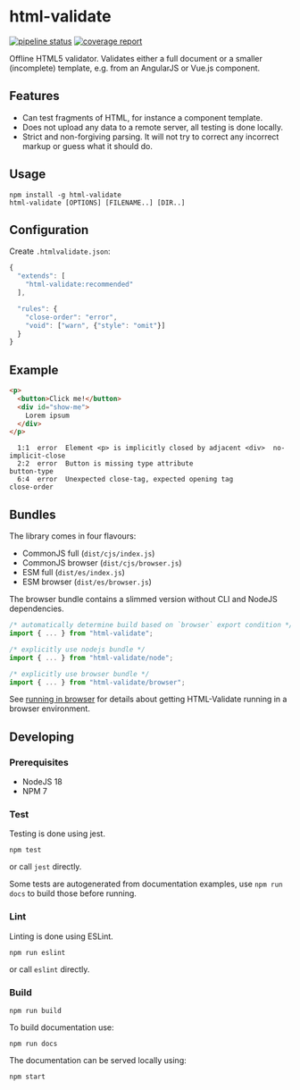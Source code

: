 # html-validate

[![pipeline status](https://gitlab.com/html-validate/html-validate/badges/master/pipeline.svg)](https://gitlab.com/html-validate/html-validate/commits/master)
[![coverage report](https://gitlab.com/html-validate/html-validate/badges/master/coverage.svg)](https://gitlab.com/html-validate/html-validate/commits/master)

Offline HTML5 validator. Validates either a full document or a smaller
(incomplete) template, e.g. from an AngularJS or Vue.js component.

## Features

- Can test fragments of HTML, for instance a component template.
- Does not upload any data to a remote server, all testing is done locally.
- Strict and non-forgiving parsing. It will not try to correct any incorrect
  markup or guess what it should do.

## Usage

    npm install -g html-validate
    html-validate [OPTIONS] [FILENAME..] [DIR..]

## Configuration

Create `.htmlvalidate.json`:

```js
{
  "extends": [
    "html-validate:recommended"
  ],

  "rules": {
    "close-order": "error",
    "void": ["warn", {"style": "omit"}]
  }
}
```

## Example

```html
<p>
  <button>Click me!</button>
  <div id="show-me">
    Lorem ipsum
  </div>
</p>
```

```text
  1:1  error  Element <p> is implicitly closed by adjacent <div>  no-implicit-close
  2:2  error  Button is missing type attribute                    button-type
  6:4  error  Unexpected close-tag, expected opening tag          close-order
```

## Bundles

The library comes in four flavours:

- CommonJS full (`dist/cjs/index.js`)
- CommonJS browser (`dist/cjs/browser.js`)
- ESM full (`dist/es/index.js`)
- ESM browser (`dist/es/browser.js`)

The browser bundle contains a slimmed version without CLI and NodeJS dependencies.

```ts
/* automatically determine build based on `browser` export condition */
import { ... } from "html-validate";

/* explicitly use nodejs bundle */
import { ... } from "html-validate/node";

/* explicitly use browser bundle */
import { ... } from "html-validate/browser";
```

See [running in browser](https://html-validate.org/dev/running-in-browser.html) for details about getting HTML-Validate running in a browser environment.

## Developing

### Prerequisites

- NodeJS 18
- NPM 7

### Test

Testing is done using jest.

    npm test

or call `jest` directly.

Some tests are autogenerated from documentation examples, use `npm run docs` to build those before running.

### Lint

Linting is done using ESLint.

    npm run eslint

or call `eslint` directly.

### Build

    npm run build

To build documentation use:

    npm run docs

The documentation can be served locally using:

    npm start
